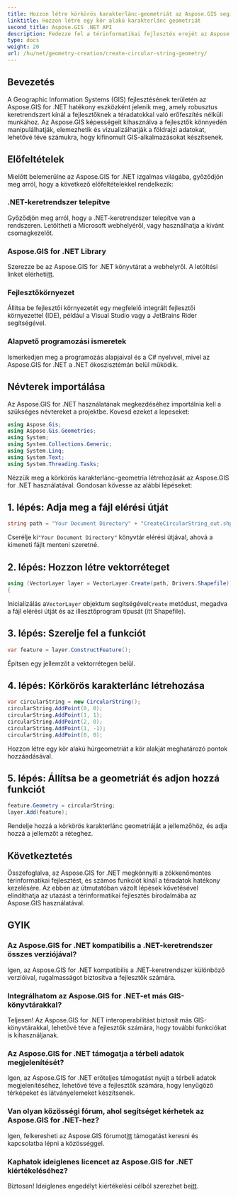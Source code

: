 ```yaml
---
title: Hozzon létre körkörös karakterlánc-geometriát az Aspose.GIS segítségével .NET-hez
linktitle: Hozzon létre egy kör alakú karakterlánc geometriát
second_title: Aspose.GIS .NET API
description: Fedezze fel a térinformatikai fejlesztés erejét az Aspose.GIS for .NET segítségével. Könnyedén hozhat létre, elemezhet és vizualizálhat téradatokat.
type: docs
weight: 20
url: /hu/net/geometry-creation/create-circular-string-geometry/
---
```

## Bevezetés
A Geographic Information Systems (GIS) fejlesztésének területén az Aspose.GIS for .NET hatékony eszközként jelenik meg, amely robusztus keretrendszert kínál a fejlesztőknek a téradatokkal való erőfeszítés nélküli munkához. Az Aspose.GIS képességeit kihasználva a fejlesztők könnyedén manipulálhatják, elemezhetik és vizualizálhatják a földrajzi adatokat, lehetővé téve számukra, hogy kifinomult GIS-alkalmazásokat készítsenek.
## Előfeltételek
Mielőtt belemerülne az Aspose.GIS for .NET izgalmas világába, győződjön meg arról, hogy a következő előfeltételekkel rendelkezik:
### .NET-keretrendszer telepítve
Győződjön meg arról, hogy a .NET-keretrendszer telepítve van a rendszeren. Letöltheti a Microsoft webhelyéről, vagy használhatja a kívánt csomagkezelőt.
### Aspose.GIS for .NET Library
 Szerezze be az Aspose.GIS for .NET könyvtárat a webhelyről. A letöltési linket elérheti[itt](https://releases.aspose.com/gis/net/).
### Fejlesztőkörnyezet
Állítsa be fejlesztői környezetét egy megfelelő integrált fejlesztői környezettel (IDE), például a Visual Studio vagy a JetBrains Rider segítségével.
### Alapvető programozási ismeretek
Ismerkedjen meg a programozás alapjaival és a C# nyelvvel, mivel az Aspose.GIS for .NET a .NET ökoszisztémán belül működik.

## Névterek importálása
Az Aspose.GIS for .NET használatának megkezdéséhez importálnia kell a szükséges névtereket a projektbe. Kovesd ezeket a lepeseket:

```csharp
using Aspose.Gis;
using Aspose.Gis.Geometries;
using System;
using System.Collections.Generic;
using System.Linq;
using System.Text;
using System.Threading.Tasks;
```

Nézzük meg a körkörös karakterlánc-geometria létrehozását az Aspose.GIS for .NET használatával. Gondosan kövesse az alábbi lépéseket:
## 1. lépés: Adja meg a fájl elérési útját
```csharp
string path = "Your Document Directory" + "CreateCircularString_out.shp";
```
 Cserélje ki`"Your Document Directory"` könyvtár elérési útjával, ahová a kimeneti fájlt menteni szeretné.
## 2. lépés: Hozzon létre vektorréteget
```csharp
using (VectorLayer layer = VectorLayer.Create(path, Drivers.Shapefile))
{
```
 Inicializálás a`VectorLayer` objektum segítségével`Create` metódust, megadva a fájl elérési útját és az illesztőprogram típusát (itt Shapefile).
## 3. lépés: Szerelje fel a funkciót
```csharp
var feature = layer.ConstructFeature();
```
Építsen egy jellemzőt a vektorrétegen belül.
## 4. lépés: Körkörös karakterlánc létrehozása
```csharp
var circularString = new CircularString();
circularString.AddPoint(0, 0);
circularString.AddPoint(1, 1);
circularString.AddPoint(2, 0);
circularString.AddPoint(1, -1);
circularString.AddPoint(0, 0);
```
Hozzon létre egy kör alakú húrgeometriát a kör alakját meghatározó pontok hozzáadásával.
## 5. lépés: Állítsa be a geometriát és adjon hozzá funkciót
```csharp
feature.Geometry = circularString;
layer.Add(feature);
```
Rendelje hozzá a körkörös karakterlánc geometriáját a jellemzőhöz, és adja hozzá a jellemzőt a réteghez.

## Következtetés
Összefoglalva, az Aspose.GIS for .NET megkönnyíti a zökkenőmentes térinformatikai fejlesztést, és számos funkciót kínál a téradatok hatékony kezelésére. Az ebben az útmutatóban vázolt lépések követésével elindíthatja az utazást a térinformatikai fejlesztés birodalmába az Aspose.GIS használatával.
## GYIK
### Az Aspose.GIS for .NET kompatibilis a .NET-keretrendszer összes verziójával?
Igen, az Aspose.GIS for .NET kompatibilis a .NET-keretrendszer különböző verzióival, rugalmasságot biztosítva a fejlesztők számára.
### Integrálhatom az Aspose.GIS for .NET-et más GIS-könyvtárakkal?
Teljesen! Az Aspose.GIS for .NET interoperabilitást biztosít más GIS-könyvtárakkal, lehetővé téve a fejlesztők számára, hogy további funkciókat is kihasználjanak.
### Az Aspose.GIS for .NET támogatja a térbeli adatok megjelenítését?
Igen, az Aspose.GIS for .NET erőteljes támogatást nyújt a térbeli adatok megjelenítéséhez, lehetővé téve a fejlesztők számára, hogy lenyűgöző térképeket és látványelemeket készítsenek.
### Van olyan közösségi fórum, ahol segítséget kérhetek az Aspose.GIS for .NET-hez?
 Igen, felkeresheti az Aspose.GIS fórumot[itt](https://forum.aspose.com/c/gis/33) támogatást keresni és kapcsolatba lépni a közösséggel.
### Kaphatok ideiglenes licencet az Aspose.GIS for .NET kiértékeléséhez?
 Biztosan! Ideiglenes engedélyt kiértékelési célból szerezhet be[itt](https://purchase.aspose.com/temporary-license/).